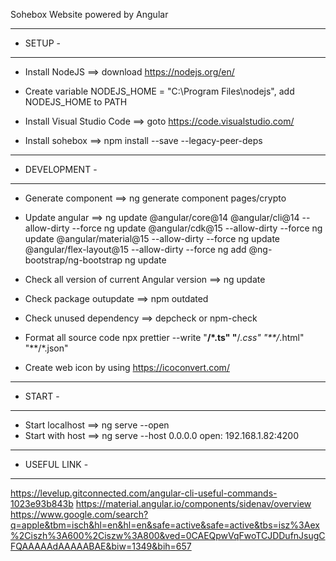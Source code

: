 Sohebox Website powered by Angular

---------
- SETUP -
---------
 - Install NodeJS              ==> download https://nodejs.org/en/
 - Create variable NODEJS_HOME = "C:\Program Files\nodejs", add NODEJS_HOME to PATH  
 - Install Visual Studio Code  ==> goto https://code.visualstudio.com/

 - Install sohebox             ==> npm install --save --legacy-peer-deps


---------------
- DEVELOPMENT -
---------------
- Generate component         ==> ng generate component pages/crypto
- Update angular             ==> ng update @angular/core@14 @angular/cli@14 --allow-dirty --force
                                 ng update @angular/cdk@15         --allow-dirty --force
                                 ng update @angular/material@15    --allow-dirty --force
                                 ng update @angular/flex-layout@15 --allow-dirty --force
                                 ng add @ng-bootstrap/ng-bootstrap
                                 ng update
- Check all version of current Angular version ==> ng update             
- Check package outupdate                      ==> npm outdated 
- Check unused dependency                      ==> depcheck or npm-check
- Format all source code    npx prettier --write "**/*.ts" "**/*.css" "**/*.html" "**/*.json"


- Create web icon by using https://icoconvert.com/
---------
- START -
---------
 - Start localhost          ==> ng serve --open
 - Start with host          ==> ng serve --host 0.0.0.0   open: 192.168.1.82:4200

---------------
- USEFUL LINK -
---------------
https://levelup.gitconnected.com/angular-cli-useful-commands-1023e93b843b
https://material.angular.io/components/sidenav/overview
https://www.google.com/search?q=apple&tbm=isch&hl=en&hl=en&safe=active&safe=active&tbs=isz%3Aex%2Ciszh%3A600%2Ciszw%3A800&ved=0CAEQpwVqFwoTCJDDufnJsugCFQAAAAAdAAAAABAE&biw=1349&bih=657